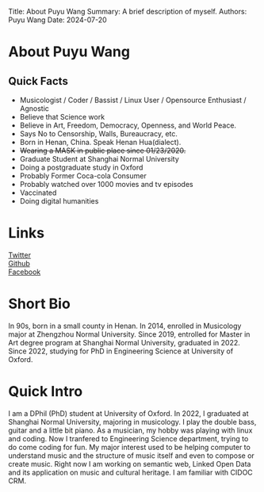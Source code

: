 Title:   About Puyu Wang
Summary: A brief description of myself.
Authors: Puyu Wang
Date:    2024-07-20

# About Puyu Wang

## Quick Facts
 
- Musicologist / Coder / Bassist / Linux User / Opensource Enthusiast / Agnostic
- Believe that Science work
- Believe in Art, Freedom, Democracy, Openness, and World Peace.
- Says No to Censorship, Walls, Bureaucracy, etc.
- Born in Henan, China. Speak Henan Hua(dialect).   
- ~~Wearing a MASK in public place since 01/23/2020.~~
- Graduate Student at Shanghai Normal University
- Doing a postgraduate study in Oxford
- Probably Former Coca-cola Consumer
- Probably watched over 1000 movies and tv episodes
- Vaccinated 
- Doing digital humanities
 
# Links

[Twitter](https://twitter.com/puyu1001)  
[Github](https://github.com/PaulWang1905)    
[Facebook](https://facebook.com/puyu.wang.music)  

# Short Bio

In 90s, born in a small county in Henan. 
In 2014, enrolled in Musicology major at Zhengzhou Normal University. 
Since 2019, entrolled for Master in Art degree program at Shanghai Normal University, graduated in 2022. 
Since 2022, studying for PhD in Engineering Science at University of Oxford. 

# Quick Intro

I am a DPhil (PhD) student at University of Oxford. 
In 2022, I graduated at Shanghai Normal University, majoring in musicology. 
I play the double bass, guitar and a little bit piano.
As a musician, my hobby was playing with linux and coding.
Now I tranfered to Engineering Science department, trying to do come coding for fun. 
My major interest used to be helping computer to understand music and the structure of music 
itself and even to compose or create music.
Right now I am working on semantic web,  Linked Open Data and its application on music and cultural heritage. 
I am familiar with CIDOC CRM.
